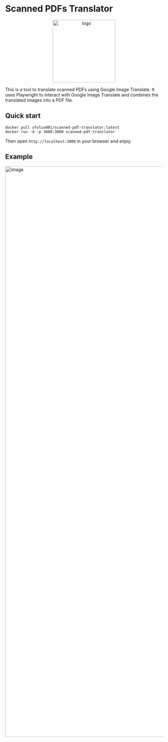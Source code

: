 # Scanned PDFs Translator

<p align="center">
  <img src="https://github.com/user-attachments/assets/75693577-b1f2-464e-8fe3-576354b64c9c" width="200" height="200" alt="logo"/>
</p>


This is a tool to translate scanned PDFs using Google Image Translate. It uses Playwright to interact with Google Image Translate and combines the translated images into a PDF file.

## Quick start

```
docker pull ufolux001/scanned-pdf-translator:latest
docker run -d -p 3000:3000 scanned-pdf-translator
```

Then open `http://localhost:3000` in your browser and enjoy.


## Example

<img width="1825" alt="image" src="https://github.com/user-attachments/assets/bef8f2da-e5d9-4ef0-8821-53b6b0920ead" />



